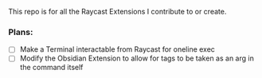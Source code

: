 This repo is for all the Raycast Extensions I contribute to or create.

### Plans:
- [ ] Make a Terminal interactable from Raycast for oneline exec
- [ ] Modify the Obsidian Extension to allow for tags to be taken as an arg in the command itself